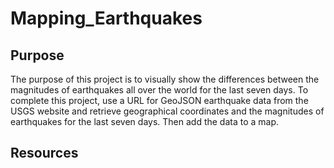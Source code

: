 # Mapping_Earthquakes

## Purpose

The purpose of this project is to visually show the differences between the magnitudes of earthquakes all over the world for the last seven days. To complete this project, use a URL for GeoJSON earthquake data from the USGS website and retrieve geographical coordinates and the magnitudes of earthquakes for the last seven days. Then add the data to a map.

## Resources
